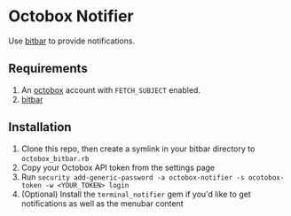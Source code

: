 # Octobox Notifier

Use [bitbar](https://github.com/matryer/bitbar) to provide notifications.

## Requirements
1. An [octobox](https://github.com/octobox/octobox) account with `FETCH_SUBJECT` enabled.
2. [bitbar](https://github.com/matryer/bitbar)

## Installation
1. Clone this repo, then create a symlink in your bitbar directory to `octobox_bitbar.rb`
2. Copy your Octobox API token from the settings page
3. Run `security add-generic-password -a octobox-notifier -s ocotobox-token -w <YOUR_TOKEN> login`
4. (Optional) Install the `terminal_notifier` gem if you'd like to get notifications as well as the menubar content
